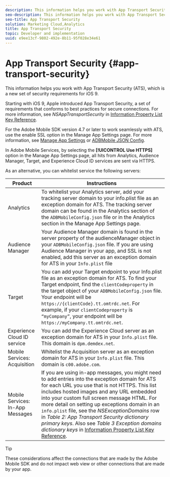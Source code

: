 ```yaml
---
description: This information helps you work with App Transport Security (ATS), which is a new set of security requirements for iOS 9.
seo-description: This information helps you work with App Transport Security (ATS), which is a new set of security requirements for iOS 9.
seo-title: App Transport Security
solution: Marketing Cloud,Analytics
title: App Transport Security
topic: Developer and implementation
uuid: e9ee13cf-9802-492e-8b11-95f028e34e61
---
```


# App Transport Security {#app-transport-security}

This information helps you work with App Transport Security (ATS), which is a new set of security requirements for iOS 9.

Starting with iOS 9, Apple introduced App Transport Security, a set of requirements that conforms to best practices for secure connections. For more information, see *NSAppTransportSecurity* in [Information Property List Key Reference](https://developer.apple.com/library/prerelease/ios/technotes/App-Transport-Security-Technote/). 

For the Adobe Mobile SDK version 4.7 or later to work seamlessly with ATS, use the enable SSL option in the Manage App Settings page. For more information, see [Manage App Settings](/help/using/c-manage-app-settings/c-manage-app-settings.md) or [ADBMobile JSON Config](/help/ios/configuration/json-config/json-config.md).

In Adobe Mobile Services, by selecting the **[!UICONTROL Use HTTPS]** option in the Manage App Settings page, all hits from Analytics, Audience Manager, Target, and Experience Cloud ID services are sent via HTTPS.

As an alternative, you can whitelist service the following servers: 

| Product | Instructions |
|--- |--- |
|Analytics|To whitelist your  Analytics server, add your tracking server domain to your  info.plist file as an exception domain for ATS.  The tracking server domain can be found in the  Analytics section of the  `ADBMobileConfig.json` file or in the  Analytics section in the  Manage App Settings page.|
|Audience Manager|Your  Audience Manager domain is found in the server property of the  audienceManager object in your  `ADBMobileConfig.json` file.  If you are using  Audience Manager in your app, and SSL is not enabled, add this server as an exception domain for ATS in your  `Info.plist` file|
|Target|You can add your  Target endpoint to your  Info.plist file as an exception domain for ATS.  To find your  Target endpoint, find the `clientCodeproperty` in the target object of your  `ADBMobileConfig.json` file. Your endpoint will be  `https://{clientCode}.tt.omtrdc.net`.  For example, if your  `clientCodeproperty` is `“myCompany”`, your endpoint will be  `https://myCompany.tt.omtrdc.net`.|
|Experience Cloud ID service|You can add the  Experience Cloud server as an exception domain for ATS in your  `Info.plist` file. This domain is `dpm.demdex.net`.|
|Mobile Services: Acquisition|Whitelist the Acquisition server as an exception domain for ATS in your  `Info.plist` file. This domain is `c00.adobe.com`.|
|Mobile Services: In-App Messages|If you are using in-app messages, you might need to add entries into the exception domain for ATS for each URL you use that is not HTTPS. This list includes hosted images and any URL embedded into your custom full screen message HTML.  For more detail on setting up exceptions domain in an `info.plist` file, see the *NSExceptionDomains* row in *Table 2: App Transport Security dictionary primary keys*. Also see *Table 3  Exception domains dictionary keys* in [Information Property List Key Reference](https://developer.apple.com/library/prerelease/ios/technotes/App-Transport-Security-Technote/).|

>[!TIP]
>
>These considerations affect the connections that are made by the Adobe Mobile SDK and do not impact web view or other connections that are made by your app.

